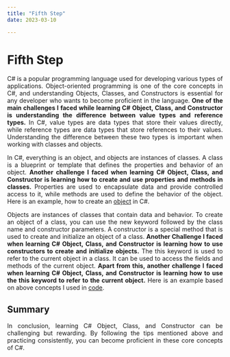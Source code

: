 ```yaml
---
title: "Fifth Step"
date: 2023-03-10

---
```

<h1><b>Fifth Step</b></h1>
<p align="justify">
  C# is a popular programming language used for developing various types of applications. Object-oriented programming is one of the core concepts in C#, and 
  understanding Objects, Classes, and Constructors is essential for any developer who wants to become proficient in the language. <b>One of the main challenges I 
  faced while learning C# Object, Class, and Constructor is understanding the difference between value types and reference types.</b> In C#, value types are data types
  that store their values directly, while reference types are data types that store references to their values. Understanding the difference between these two types is 
  important when working with classes and objects.
</p>
<p align="justify">
  In C#, everything is an object, and objects are instances of classes. A class is a blueprint or template that defines the properties and behavior of an object. 
  <b>Another challenge I faced when learning C# Object, Class, and Constructor is learning how to create and use properties and methods in classes.</b> Properties 
  are used to encapsulate data and provide controlled access to it, while methods are used to define the behavior of the object.  Here is an example, how to create an 
  <a href="https://github.com/rugveth1210/Language-Learning-Blog/blob/main/_Codes/Student.cs">object</a> in C#.
</p>
<p align="justify">
  Objects are instances of classes that contain data and behavior. To create an object of a class, you can use the new keyword followed by the class name and 
  constructor parameters.
  A constructor is a special method that is used to create and initialize an object of a class. <b>Another Challenge I faced when learning C# Object, Class, and Constructor is 
  learning how to use constructors to create and initialize objects.</b> The this keyword is used to refer to the current object in a class. It can be used to access the 
  fields and methods of the current object. <b>Apart from this, another challenge I faced 
  when learning C# Object, Class, and Constructor is learning how to use the this keyword to refer to the current object.</b> Here is an example based on above concepts 
  I used in <a href="https://github.com/rugveth1210/Language-Learning-Blog/blob/main/_Codes/Employee.cs">code</a>.
</p>

<h2><b>Summary</b></h2>
<p align="justify">
  In conclusion, learning C# Object, Class, and Constructor can be challenging but rewarding. By following the tips mentioned above and practicing consistently, 
  you can become proficient in these core concepts of C#.
</p>


